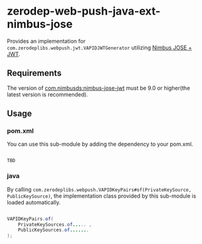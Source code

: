 # zerodep-web-push-java-ext-nimbus-jose

Provides an implementation for `com.zerodeplibs.webpush.jwt.VAPIDJWTGenerator`
utilizing [Nimbus JOSE + JWT](https://connect2id.com/products/nimbus-jose-jwt).

## Requirements

The version of [com.nimbusds:nimbus-jose-jwt](https://mvnrepository.com/artifact/com.nimbusds/nimbus-jose-jwt) must be
9.0 or higher(the latest version is recommended).

## Usage

### pom.xml

You can use this sub-module by adding the dependency to your pom.xml.

```

TBD

```

### java

By calling `com.zerodeplibs.webpush.VAPIDKeyPairs#of(PrivateKeySource, PublicKeySource)`, the
implementation class provided by this sub-module is loaded automatically.

``` java

VAPIDKeyPairs.of(
    PrivateKeySources.of..... ,
    PublicKeySources.of.......
);

```
